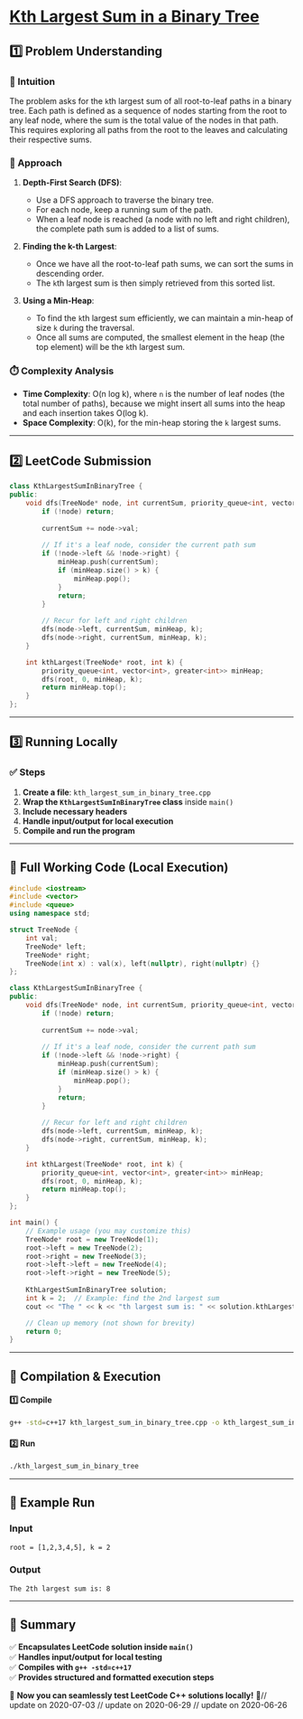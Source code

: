 # **[Kth Largest Sum in a Binary Tree](https://leetcode.com/problems/kth-largest-sum-in-a-binary-tree/description/)**  

## **1️⃣ Problem Understanding**  
### **📌 Intuition**  
The problem asks for the `k`th largest sum of all root-to-leaf paths in a binary tree. Each path is defined as a sequence of nodes starting from the root to any leaf node, where the sum is the total value of the nodes in that path. This requires exploring all paths from the root to the leaves and calculating their respective sums.

### **🚀 Approach**  
1. **Depth-First Search (DFS)**:
   - Use a DFS approach to traverse the binary tree.
   - For each node, keep a running sum of the path.
   - When a leaf node is reached (a node with no left and right children), the complete path sum is added to a list of sums.

2. **Finding the k-th Largest**:
   - Once we have all the root-to-leaf path sums, we can sort the sums in descending order.
   - The `k`th largest sum is then simply retrieved from this sorted list.

3. **Using a Min-Heap**:
   - To find the `k`th largest sum efficiently, we can maintain a min-heap of size `k` during the traversal.
   - Once all sums are computed, the smallest element in the heap (the top element) will be the `k`th largest sum.

### **⏱️ Complexity Analysis**  
- **Time Complexity**: O(n log k), where `n` is the number of leaf nodes (the total number of paths), because we might insert all sums into the heap and each insertion takes O(log k).
- **Space Complexity**: O(k), for the min-heap storing the `k` largest sums.

---  

## **2️⃣ LeetCode Submission**  
```cpp
class KthLargestSumInBinaryTree {
public:
    void dfs(TreeNode* node, int currentSum, priority_queue<int, vector<int>, greater<int>>& minHeap, int k) {
        if (!node) return;
        
        currentSum += node->val;
        
        // If it's a leaf node, consider the current path sum
        if (!node->left && !node->right) {
            minHeap.push(currentSum);
            if (minHeap.size() > k) {
                minHeap.pop();
            }
            return;
        }
        
        // Recur for left and right children
        dfs(node->left, currentSum, minHeap, k);
        dfs(node->right, currentSum, minHeap, k);
    }

    int kthLargest(TreeNode* root, int k) {
        priority_queue<int, vector<int>, greater<int>> minHeap;
        dfs(root, 0, minHeap, k);
        return minHeap.top();
    }
};
```

---  

## **3️⃣ Running Locally**  
### **✅ Steps**  
1. **Create a file**: `kth_largest_sum_in_binary_tree.cpp`  
2. **Wrap the `KthLargestSumInBinaryTree` class** inside `main()`  
3. **Include necessary headers**  
4. **Handle input/output for local execution**  
5. **Compile and run the program**  

---  

## **📝 Full Working Code (Local Execution)**  
```cpp
#include <iostream>
#include <vector>
#include <queue>
using namespace std;

struct TreeNode {
    int val;
    TreeNode* left;
    TreeNode* right;
    TreeNode(int x) : val(x), left(nullptr), right(nullptr) {}
};

class KthLargestSumInBinaryTree {
public:
    void dfs(TreeNode* node, int currentSum, priority_queue<int, vector<int>, greater<int>>& minHeap, int k) {
        if (!node) return;
        
        currentSum += node->val;
        
        // If it's a leaf node, consider the current path sum
        if (!node->left && !node->right) {
            minHeap.push(currentSum);
            if (minHeap.size() > k) {
                minHeap.pop();
            }
            return;
        }
        
        // Recur for left and right children
        dfs(node->left, currentSum, minHeap, k);
        dfs(node->right, currentSum, minHeap, k);
    }

    int kthLargest(TreeNode* root, int k) {
        priority_queue<int, vector<int>, greater<int>> minHeap;
        dfs(root, 0, minHeap, k);
        return minHeap.top();
    }
};

int main() {
    // Example usage (you may customize this)
    TreeNode* root = new TreeNode(1);
    root->left = new TreeNode(2);
    root->right = new TreeNode(3);
    root->left->left = new TreeNode(4);
    root->left->right = new TreeNode(5);
    
    KthLargestSumInBinaryTree solution;
    int k = 2;  // Example: find the 2nd largest sum
    cout << "The " << k << "th largest sum is: " << solution.kthLargest(root, k) << endl;

    // Clean up memory (not shown for brevity)
    return 0;
}
```

---  

## **🔧 Compilation & Execution**  
#### **1️⃣ Compile**  
```bash
g++ -std=c++17 kth_largest_sum_in_binary_tree.cpp -o kth_largest_sum_in_binary_tree
```  

#### **2️⃣ Run**  
```bash
./kth_largest_sum_in_binary_tree
```  

---  

## **🎯 Example Run**  
### **Input**  
```
root = [1,2,3,4,5], k = 2
```  
### **Output**  
```
The 2th largest sum is: 8
```  

---  

## **📌 Summary**  
✅ **Encapsulates LeetCode solution inside `main()`**  
✅ **Handles input/output for local testing**  
✅ **Compiles with `g++ -std=c++17`**  
✅ **Provides structured and formatted execution steps**  

🚀 **Now you can seamlessly test LeetCode C++ solutions locally!** 🚀// update on 2020-07-03
// update on 2020-06-29
// update on 2020-06-26
